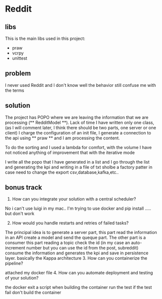# Reddit

## libs

This is the main libs used in this project:

* praw
* vcrpy
* unittest

## problem
I never used Reddit and I don't know well the behavior still confuse me with the terms 

## solution
The project has POPO where we are leaving the information that we are processing (** RedditModel **). Lack of time
I have written only one class, (as I will comment later, I think there should be two parts, one server or one client)
I charge the configuration of an init file, I generate a connection to the api using ** praw ** and I am processing the content.

To do the sorting and I used a lambda for comfort, with the volume I have not noticed anything of improvement that with the iterative mode

I write all the popo that I have generated in a list and I go through the list and generating the kpi and writing in a file of txt sholbe a factory patter in case need to change the export csv,database,kafka,etc..


## bonus track
1. How can you integrate your solution with a central scheduler?

No i can't use luigi in my mac.. I'm trying to use docker and pip install ..... but don't work

2. How would you handle restarts and retries of failed tasks?

The principal idea is to generate a server part, this part read the information in an API create a model and send the queque part. 
The other part is a consumer this part reading a topic check the id (in my case an auto-increment number but you can use the id from the post, subreddit) consume the information and generates the kpi and save in persistence layer.  basically the Kappa architecture 
3. How can you containerize the pipeline?

attached my docker file
4. How can you automate deployment and testing of your solution?

the docker exit a script when building the container run the test if the test fail don't build the container  

